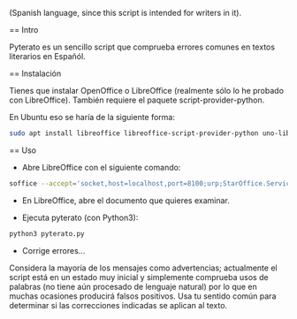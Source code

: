 (Spanish language, since this script is intended for writers in it).

== Intro

Pyterato es un sencillo script que comprueba errores comunes en textos
literarios en Españól.

== Instalación

Tienes que instalar OpenOffice o LibreOffice (realmente sólo lo he probado con 
LibreOffice). También requiere el paquete script-provider-python.

En Ubuntu eso se haría de la siguiente forma:

```bash
sudo apt install libreoffice libreoffice-script-provider-python uno-libs3 python3-uno python3
```

== Uso

- Abre LibreOffice con el siguiente comando:

```bash
soffice --accept='socket,host=localhost,port=8100;urp;StarOffice.Service'
```

- En LibreOffice, abre el documento que quieres examinar.

- Ejecuta pyterato (con Python3):

```bash
python3 pyterato.py
```

- Corrige errores...

Considera la mayoría de los mensajes como advertencias; actualmente el script
está en un estado muy inicial y simplemente comprueba usos de palabras (no tiene
aún procesado de lenguaje natural) por lo que en muchas ocasiones producirá falsos
positivos. Usa tu sentido común para determinar si las correcciones indicadas se
aplican al texto.
